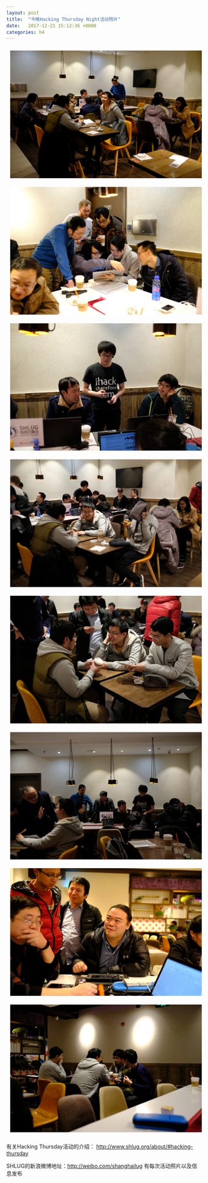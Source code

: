 ```yaml
---
layout: post
title:  "今晚Hacking Thursday Night活动照片"
date:   2017-12-21 15:12:36 +0000
categories: h4
---
```


[<img style='margin:10px;' src='https://raw.githubusercontent.com/shanghailug/res2017/master/hc21.h4/hc21_2015_4200+08.1920p.jpg'>](https://raw.githubusercontent.com/shanghailug/res2017/master/hc21.h4/hc21_2015_4200+08.JPG)
[<img style='margin:10px;' src='https://raw.githubusercontent.com/shanghailug/res2017/master/hc21.h4/hc21_2019_1700+08.1920p.jpg'>](https://raw.githubusercontent.com/shanghailug/res2017/master/hc21.h4/hc21_2019_1700+08.JPG)
[<img style='margin:10px;' src='https://raw.githubusercontent.com/shanghailug/res2017/master/hc21.h4/hc21_2048_1500+08.1920p.jpg'>](https://raw.githubusercontent.com/shanghailug/res2017/master/hc21.h4/hc21_2048_1500+08.JPG)
[<img style='margin:10px;' src='https://raw.githubusercontent.com/shanghailug/res2017/master/hc21.h4/hc21_2052_1900+08.1920p.jpg'>](https://raw.githubusercontent.com/shanghailug/res2017/master/hc21.h4/hc21_2052_1900+08.JPG)
[<img style='margin:10px;' src='https://raw.githubusercontent.com/shanghailug/res2017/master/hc21.h4/hc21_2055_2500+08.1920p.jpg'>](https://raw.githubusercontent.com/shanghailug/res2017/master/hc21.h4/hc21_2055_2500+08.JPG)
[<img style='margin:10px;' src='https://raw.githubusercontent.com/shanghailug/res2017/master/hc21.h4/hc21_2101_1200+08.1920p.jpg'>](https://raw.githubusercontent.com/shanghailug/res2017/master/hc21.h4/hc21_2101_1200+08.JPG)
[<img style='margin:10px;' src='https://raw.githubusercontent.com/shanghailug/res2017/master/hc21.h4/hc21_2123_2000+08.1920p.jpg'>](https://raw.githubusercontent.com/shanghailug/res2017/master/hc21.h4/hc21_2123_2000+08.JPG)
[<img style='margin:10px;' src='https://raw.githubusercontent.com/shanghailug/res2017/master/hc21.h4/hc21_2150_1300+08.1920p.jpg'>](https://raw.githubusercontent.com/shanghailug/res2017/master/hc21.h4/hc21_2150_1300+08.JPG)

有关Hacking Thursday活动的介绍：
http://www.shlug.org/about/#hacking-thursday

SHLUG的新浪微博地址：http://weibo.com/shanghailug 有每次活动照片以及信息发布


